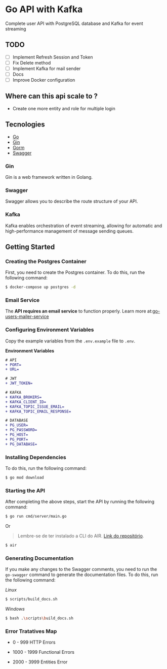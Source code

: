 # Go API with Kafka

Complete user API with PostgreSQL database and Kafka for event streaming

## TODO

- [ ] Implement Refresh Session and Token
- [ ] Fix Delete method
- [ ] Implement Kafka for mail sender
- [ ] Docs
- [ ] Improve Docker configuration

## Where can this api scale to ?

- Create one more entity and role for multiple login

## Tecnologies

- [Go](https://go.dev/)
- [Gin](https://gin-gonic.com/)
- [Gorm](https://gorm.io/)
- [Swagger](https://swagger.io/)

### Gin

Gin is a web framework written in Golang.

### Swagger

Swagger allows you to describe the route structure of your API.

### Kafka

Kafka enables orchestration of event streaming, allowing for automatic and high-performance management of message sending queues.

## Getting Started

### Creating the Postgres Container

First, you need to create the Postgres container. To do this, run the following command:

```sh
$ docker-compose up postgres -d
```

### Email Service

The **API requires an email service** to function properly. Learn more at:[go-users-mailer-service]()

### Configuring Environment Variables

Copy the example variables from the `.env.example` file to `.env`.

**Environment Variables**

```diff
# API
+ PORT=
+ URL=

# JWT
+ JWT_TOKEN=

# KAFKA
+ KAFKA_BROKERS=
+ KAFKA_CLIENT_ID=
+ KAFKA_TOPIC_ISSUE_EMAIL=
+ KAFKA_TOPIC_EMAIL_RESPONSE=

# DATABASE
+ PG_USER=
+ PG_PASSWORD=
+ PG_HOST=
+ PG_PORT=
+ PG_DATABASE=
```

### Installing Dependencies

To do this, run the following command:

```sh
$ go mod download
```

### Starting the API

After completing the above steps, start the API by running the following command:

```sh
$ go run cmd/server/main.go
```

Or

> Lembre-se de ter instalado a CLI do AIR. <a href="https://github.com/cosmtrek/air" target="_blank">Link do repositório</a>.

```sh
$ air
```

### Generating Documentation

If you make any changes to the Swagger comments, you need to run the `go-swagger` command to generate the documentation files. To do this, run the following command:

_Linux_

```sh
$ scripts/build_docs.sh
```

_Windows_

```sh
$ bash .\scripts\build_docs.sh
```

### Error Tratatives Map

- 0 - 999
  HTTP Errors

- 1000 - 1999
  Functional Errors

- 2000 - 3999
  Entities Error
